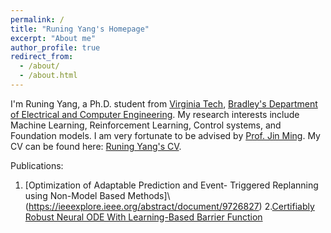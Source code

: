 ```yaml
---
permalink: /
title: "Runing Yang's Homepage"
excerpt: "About me"
author_profile: true
redirect_from: 
  - /about/
  - /about.html
---
```


I'm Runing Yang, a Ph.D. student from [Virginia Tech](https://www.vt.edu/), [Bradley's Department of Electrical and Computer Engineering](https://ece.vt.edu/). My research interests include Machine Learning, Reinforcement Learning, Control systems, and Foundation models. I am very fortunate to be advised by [Prof. Jin Ming](https://ece.vt.edu/people/profile/jinming.html). My CV can be found here: [Runing Yang's CV](../files/202309_Yang_Runing_CV.pdf).

Publications:
1. [Optimization of Adaptable Prediction and Event- Triggered Replanning using Non-Model Based Methods]\\(https://ieeexplore.ieee.org/abstract/document/9726827)
2.[Certifiably Robust Neural ODE With Learning-Based Barrier Function](https://ieeexplore.ieee.org/document/10097636)
